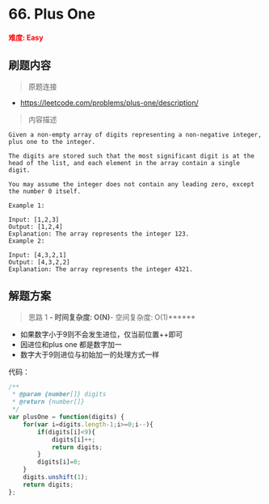 # 66. Plus One

**<font color=red>难度: Easy</font>**

## 刷题内容

> 原题连接

* https://leetcode.com/problems/plus-one/description/

> 内容描述

```
Given a non-empty array of digits representing a non-negative integer, plus one to the integer.

The digits are stored such that the most significant digit is at the head of the list, and each element in the array contain a single digit.

You may assume the integer does not contain any leading zero, except the number 0 itself.

Example 1:

Input: [1,2,3]
Output: [1,2,4]
Explanation: The array represents the integer 123.
Example 2:

Input: [4,3,2,1]
Output: [4,3,2,2]
Explanation: The array represents the integer 4321.
```

## 解题方案

> 思路 1
******- 时间复杂度: O(N)******- 空间复杂度: O(1)******

* 如果数字小于9则不会发生进位，仅当前位置++即可
* 因进位和plus one 都是数字加一
* 数字大于9则进位与初始加一的处理方式一样

代码：

```javascript
/**
 * @param {number[]} digits
 * @return {number[]}
 */
var plusOne = function(digits) {
    for(var i=digits.length-1;i>=0;i--){
        if(digits[i]<9){
            digits[i]++;
            return digits;
        }
        digits[i]=0;
    }
    digits.unshift(1);
    return digits;
};
```

